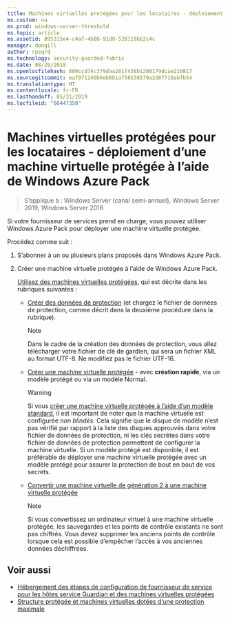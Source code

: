 ```yaml
---
title: Machines virtuelles protégées pour les locataires - déploiement d’une machine virtuelle protégée à l’aide de Windows Azure Pack
ms.custom: na
ms.prod: windows-server-threshold
ms.topic: article
ms.assetid: 095315e4-c4a7-4b80-91d8-528119b62c4c
manager: dongill
author: rpsqrd
ms.technology: security-guarded-fabric
ms.date: 08/29/2018
ms.openlocfilehash: 600ccd74c379daa281f438b1200179dcae210817
ms.sourcegitcommit: eaf071249b6eb6b1a758b38579a2d87710abfb54
ms.translationtype: MT
ms.contentlocale: fr-FR
ms.lasthandoff: 05/31/2019
ms.locfileid: "66447350"
---
```

# <a name="shielded-vms--for-tenants---deploying-a-shielded-vm-by-using-windows-azure-pack"></a>Machines virtuelles protégées pour les locataires - déploiement d’une machine virtuelle protégée à l’aide de Windows Azure Pack

>S’applique à : Windows Server (canal semi-annuel), Windows Server 2019, Windows Server 2016

Si votre fournisseur de services prend en charge, vous pouvez utiliser Windows Azure Pack pour déployer une machine virtuelle protégée.

Procédez comme suit :

<!-- When we have a link to the topic about how tenants subscribe, add that link as an indented item just under step 1 below. -->

1. S’abonner à un ou plusieurs plans proposés dans Windows Azure Pack.

2. Créer une machine virtuelle protégée à l’aide de Windows Azure Pack.

    [Utilisez des machines virtuelles protégées](https://technet.microsoft.com/library/mt720674.aspx), qui est décrite dans les rubriques suivantes :

   - [Créer des données de protection](https://technet.microsoft.com/library/mt720672.aspx) (et chargez le fichier de données de protection, comme décrit dans la deuxième procédure dans la rubrique).
    
     > [!NOTE]
     > Dans le cadre de la création des données de protection, vous allez télécharger votre fichier de clé de gardien, qui sera un fichier XML au format UTF-8. Ne modifiez pas le fichier UTF-16.
    
   - [Créer une machine virtuelle protégée](https://technet.microsoft.com/library/mt720673.aspx) - avec **création rapide**, via un modèle protégé ou via un modèle Normal.
    
       > [!WARNING]
       > Si vous [créer une machine virtuelle protégée à l’aide d’un modèle standard](https://technet.microsoft.com/library/mt720673.aspx#Anchor_2), il est important de noter que la machine virtuelle est configurée *non blindés*. Cela signifie que le disque de modèle n’est pas vérifié par rapport à la liste des disques approuvés dans votre fichier de données de protection, ni les clés secrètes dans votre fichier de données de protection permettent de configurer la machine virtuelle. Si un modèle protégé est disponible, il est préférable de déployer une machine virtuelle protégée avec un modèle protégé pour assurer la protection de bout en bout de vos secrets.
    
   - [Convertir une machine virtuelle de génération 2 à une machine virtuelle protégée](https://technet.microsoft.com/library/mt720670.aspx)
    
       > [!NOTE]
       > Si vous convertissez un ordinateur virtuel à une machine virtuelle protégée, les sauvegardes et les points de contrôle existants ne sont pas chiffrés. Vous devez supprimer les anciens points de contrôle lorsque cela est possible d’empêcher l’accès à vos anciennes données déchiffrées.

## <a name="see-also"></a>Voir aussi

- [Hébergement des étapes de configuration de fournisseur de service pour les hôtes service Guardian et des machines virtuelles protégées](guarded-fabric-configuration-scenarios-for-shielded-vms-overview.md)
- [Structure protégée et machines virtuelles dotées d’une protection maximale](guarded-fabric-and-shielded-vms-top-node.md)
